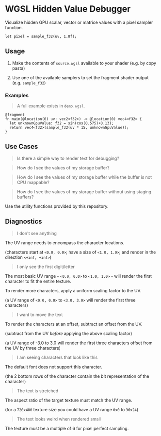 # WGSL Hidden Value Debugger

Visualize hidden GPU scalar, vector or matrice values with a pixel sampler function.

```wgsl
let pixel = sample_f32(uv, 1.0f);
```

## Usage

1) Make the contents of `source.wgsl` available to your shader (e.g. by copy pasta)

2) Use one of the available samplers to set the fragment shader output (e.g. `sample_f32`)

### Examples

> A full example exists in `demo.wgsl`.

```wgsl
@fragment
fn main(@location(0) uv: vec2<f32>) -> @location(0) vec4<f32> {
  let unknownGpuValue: f32 = sin(cos(0.575)+0.13);
  return vec4<f32>(sample_f32(uv * 15, unknownGpuValue));
}
```

## Use Cases

> Is there a simple way to render text for debugging?

> How do I see the values of my storage buffer?

> How do I see the values of my storage buffer while the buffer is not CPU mappable?

> How do I see the values of my storage buffer without using staging buffers?

Use the utility functions provided by this repository.

## Diagnostics

> I don't see anything

The UV range needs to encompass the character locations.

(characters start at `<0.0, 0.0>`; have a size of `<1.0, 1.0>`; and render in the direction `<+inf, +inf>`)

> I only see the first digit/letter

The most basic UV range - `<0.0, 0.0>` to `<1.0, 1.0>` - will render the first character to fit the entire texture.

To render more characters, apply a uniform scaling factor to the UV.

(a UV range of `<0.0, 0.0>` to `<3.0, 3.0>` will render the first three characters)

> I want to move the text

To render the characters at an offset, subtract an offset from the UV.

(subtract from the UV _before_ applying the above scaling factor)

(a UV range of -3.0 to 3.0 will render the first three characters offset from the UV by three characters)

> I am seeing characters that look like this

The default font does not support this character.

(the 2 bottom rows of the character contain the bit representation of the character)

> The text is stretched

The aspect ratio of the target texture must match the UV range.

(for a `720x480` texture size you could have a UV range `0x0` to `36x24`)

> The text looks weird when rendered small

The texture must be a multiple of 6 for pixel perfect sampling.
